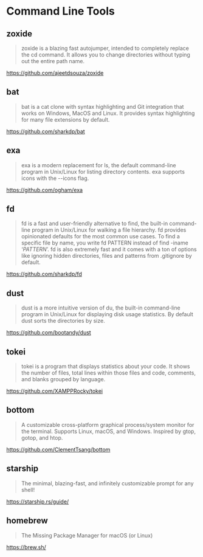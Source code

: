 # Command Line Tools

## zoxide
> zoxide is a blazing fast autojumper, intended to completely replace the cd command. It allows you to change directories without typing out the entire path name.

https://github.com/ajeetdsouza/zoxide


## bat
> bat is a cat clone with syntax highlighting and Git integration that works on Windows, MacOS and Linux. It provides syntax highlighting for many file extensions by default.

https://github.com/sharkdp/bat


## exa
> exa is a modern replacement for ls, the default command-line program in Unix/Linux for listing directory contents. exa supports icons with the --icons flag.

https://github.com/ogham/exa


## fd
> fd is a fast and user-friendly alternative to find, the built-in command-line program in Unix/Linux for walking a file hierarchy. fd provides opinionated defaults for the most common use cases. To find a specific file by name, you write fd PATTERN instead of find -iname ‘*PATTERN*’. fd is also extremely fast and it comes with a ton of options like ignoring hidden directories, files and patterns from .gitignore by default.

https://github.com/sharkdp/fd


## dust
> dust is a more intuitive version of du, the built-in command-line program in Unix/Linux for displaying disk usage statistics. By default dust sorts the directories by size. 

https://github.com/bootandy/dust


## tokei
> tokei is a program that displays statistics about your code. It shows the number of files, total lines within those files and code, comments, and blanks grouped by language.

https://github.com/XAMPPRocky/tokei


## bottom
> A customizable cross-platform graphical process/system monitor for the terminal.
>Supports Linux, macOS, and Windows. Inspired by gtop, gotop, and htop.

https://github.com/ClementTsang/bottom


## starship
> The minimal, blazing-fast, and infinitely customizable prompt for any shell!

https://starship.rs/guide/


## homebrew
> The Missing Package Manager for macOS (or Linux)

https://brew.sh/

